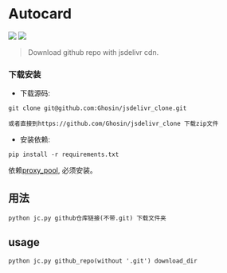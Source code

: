 
Autocard 
========
[![](https://img.shields.io/badge/Powered%20by-Requests-green.svg)](http://www.python-requests.org)
[![](https://img.shields.io/badge/language-Python-green.svg)](https://www.python.org)   
> Download github repo with jsdelivr cdn.   
### 下载安装

* 下载源码:

```shell
git clone git@github.com:Ghosin/jsdelivr_clone.git

或者直接到https://github.com/Ghosin/jsdelivr_clone 下载zip文件
```

* 安装依赖:

```shell
pip install -r requirements.txt
```
 
依赖[proxy_pool](https://github.com/jhao104/proxy_pool), 必须安装。  
## 用法
```shell
python jc.py github仓库链接(不带.git) 下载文件夹
```
## usage
```shell
python jc.py github_repo(without '.git') download_dir
```
